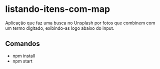 # listando-itens-com-map
Aplicação que faz uma busca no Unsplash por fotos que combinem com um termo digitado, exibindo-as logo abaixo do input.


## Comandos
- npm install
- npm start
